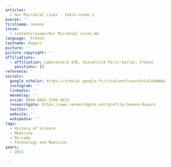 ```yaml
---
articles:
  - Our Microbial Lives - table-ronde 2
exerpt: ''
firstname: Jeanne
issue:
  - content/issues/Our Microbial Lives.md
language:  French
lastname: Ropars
picture: ''
picture_copyright: ''
affiliations:
  - affiliation: Laboratoire ESE, Université Paris-Saclay, France
    positions: []
reference: ''
socials:
  google_scholar: https://scholar.google.fr/citations?user=FuLX2sUAAAAJ&hl=fr
  instagram: ''
  linkedin: ''
  mendeley: ''
  orcid: 0000-0002-3740-9673
  researchgate: https://www.researchgate.net/profile/Jeanne-Ropars
  twitter: ''
  website: ''
  wikipedia: ''
tags:
  - History of Science
  - Medicine
  - Microbe
  - Technology and Medicine
years:
  - 2021

---
```

